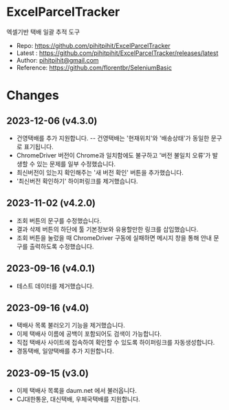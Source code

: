 # ExcelParcelTracker
엑셀기반 택배 일괄 추적 도구
- Repo: https://github.com/pihitpihit/ExcelParcelTracker
- Latest : https://github.com/pihitpihit/ExcelParcelTracker/releases/latest
- Author: pihitpihit@gmail.com
- Reference: https://github.com/florentbr/SeleniumBasic

# Changes
## 2023-12-06 (v4.3.0)
- 건영택배를 추가 지원합니다.
-- 건영택배는 '현재위치'와 '배송상태'가 동일한 문구로 표기됩니다.
- ChromeDriver 버전이 Chrome과 일치함에도 불구하고 '버전 불일치 오류'가 발생할 수 있는 문제를 일부 수정했습니다.
- 최신버전이 있는지 확인해주는 '새 버전 확인' 버튼을 추가했습니다.
- '최신버전 확인하기' 하이퍼링크를 제거했습니다.

## 2023-11-02 (v4.2.0)
- 조회 버튼의 문구를 수정했습니다.
- 결과 삭제 버튼의 하단에 툴 기본정보와 유용할만한 링크를 삽입했습니다.
- 조회 버튼을 눌렀을 때 ChromeDriver 구동에 실패하면 메시지 창을 통해 안내 문구를 출력하도록 수정했습니다.

## 2023-09-16 (v4.0.1)
- 테스트 데이터를 제거했습니다.

## 2023-09-16 (v4.0)
- 택배사 목록 불러오기 기능을 제거했습니다.
- 이제 택배사 이름에 공백이 포함되어도 검색이 가능합니다.
- 직접 택배사 사이트에 접속하여 확인할 수 있도록 하이퍼링크를 자동생성합니다.
- 경동택배, 일양택배를 추가 지원합니다.

## 2023-09-15 (v3.0)
- 이제 택배사 목록을 daum.net 에서 불러옵니다.
- CJ대한통운, 대신택배, 우체국택배를 지원합니다.
